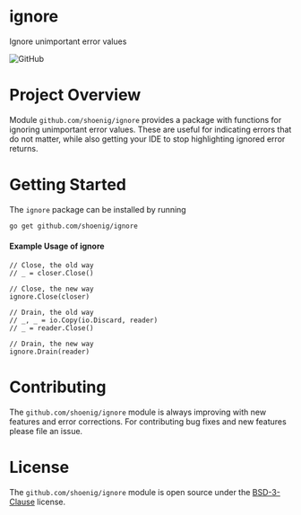 ignore
======

Ignore unimportant error values

![GitHub](https://img.shields.io/github/license/shoenig/ignore.svg)

# Project Overview

Module `github.com/shoenig/ignore` provides a package with functions for ignoring
unimportant error values. These are useful for indicating errors that do not matter,
while also getting your IDE to stop highlighting ignored error returns.

# Getting Started

The `ignore` package can be installed by running
```bash
go get github.com/shoenig/ignore
```

#### Example Usage of ignore
```golang
// Close, the old way
// _ = closer.Close()

// Close, the new way
ignore.Close(closer)

// Drain, the old way
// _, _ = io.Copy(io.Discard, reader)
// _ = reader.Close()

// Drain, the new way
ignore.Drain(reader)
```

# Contributing

The `github.com/shoenig/ignore` module is always improving with new features
and error corrections. For contributing bug fixes and new features please file an issue.

# License

The `github.com/shoenig/ignore` module is open source under the [BSD-3-Clause](LICENSE) license.
